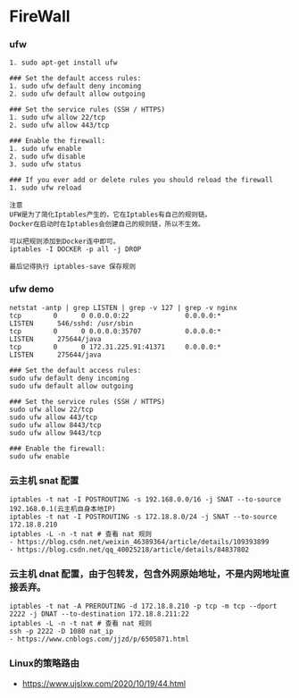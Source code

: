 # FireWall

### ufw 
```
1. sudo apt-get install ufw

### Set the default access rules:
1. sudo ufw default deny incoming
2. sudo ufw default allow outgoing

### Set the service rules (SSH / HTTPS)
1. sudo ufw allow 22/tcp
2. sudo ufw allow 443/tcp

### Enable the firewall:
1. sudo ufw enable
2. sudo ufw disable
3. sudo ufw status

### If you ever add or delete rules you should reload the firewall
1. sudo ufw reload

注意
UFW是为了简化Iptables产生的，它在Iptables有自己的规则链。
Docker在启动时在Iptables会创建自己的规则链，所以不生效。

可以把规则添加到Docker连中即可。
iptables -I DOCKER -p all -j DROP

最后记得执行 iptables-save 保存规则
```

### ufw demo

```
netstat -antp | grep LISTEN | grep -v 127 | grep -v nginx
tcp        0      0 0.0.0.0:22              0.0.0.0:*               LISTEN      546/sshd: /usr/sbin
tcp        0      0 0.0.0.0:35707           0.0.0.0:*               LISTEN      275644/java
tcp        0      0 172.31.225.91:41371     0.0.0.0:*               LISTEN      275644/java

### Set the default access rules:
sudo ufw default deny incoming
sudo ufw default allow outgoing

### Set the service rules (SSH / HTTPS)
sudo ufw allow 22/tcp
sudo ufw allow 443/tcp
sudo ufw allow 8443/tcp
sudo ufw allow 9443/tcp

### Enable the firewall:
sudo ufw enable
```

### 云主机 snat 配置
    iptables -t nat -I POSTROUTING -s 192.168.0.0/16 -j SNAT --to-source  192.168.0.1(云主机自身本地IP)
    iptables -t nat -I POSTROUTING -s 172.18.8.0/24 -j SNAT --to-source  172.18.8.210
    iptables -L -n -t nat # 查看 nat 规则
    - https://blog.csdn.net/weixin_46389364/article/details/109393899
    - https://blog.csdn.net/qq_40025218/article/details/84837802

### 云主机 dnat 配置，由于包转发，包含外网原始地址，不是内网地址直接丢弃。
    iptables -t nat -A PREROUTING -d 172.18.8.210 -p tcp -m tcp --dport 2222 -j DNAT --to-destination 172.18.8.211:22
    iptables -L -n -t nat # 查看 nat 规则
    ssh -p 2222 -D 1080 nat_ip
    - https://www.cnblogs.com/jjzd/p/6505871.html

### Linux的策略路由
- https://www.ujslxw.com/2020/10/19/44.html
